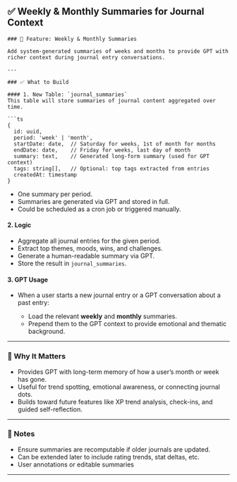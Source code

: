 ## ✅ Weekly & Monthly Summaries for Journal Context

````
### 🧠 Feature: Weekly & Monthly Summaries

Add system-generated summaries of weeks and months to provide GPT with richer context during journal entry conversations.

---

### ✅ What to Build

#### 1. New Table: `journal_summaries`
This table will store summaries of journal content aggregated over time.

```ts
{
  id: uuid,
  period: 'week' | 'month',
  startDate: date,  // Saturday for weeks, 1st of month for months
  endDate: date,    // Friday for weeks, last day of month
  summary: text,    // Generated long-form summary (used for GPT context)
  tags: string[],   // Optional: top tags extracted from entries
  createdAt: timestamp
}
````

* One summary per period.
* Summaries are generated via GPT and stored in full.
* Could be scheduled as a cron job or triggered manually.

#### 2. Logic

* Aggregate all journal entries for the given period.
* Extract top themes, moods, wins, and challenges.
* Generate a human-readable summary via GPT.
* Store the result in `journal_summaries`.

#### 3. GPT Usage

* When a user starts a new journal entry or a GPT conversation about a past entry:

  * Load the relevant **weekly** and **monthly** summaries.
  * Prepend them to the GPT context to provide emotional and thematic background.

---

### 🧠 Why It Matters

* Provides GPT with long-term memory of how a user’s month or week has gone.
* Useful for trend spotting, emotional awareness, or connecting journal dots.
* Builds toward future features like XP trend analysis, check-ins, and guided self-reflection.

---

### 📌 Notes

* Ensure summaries are recomputable if older journals are updated.
* Can be extended later to include rating trends, stat deltas, etc.
* User annotations or editable summaries
---
